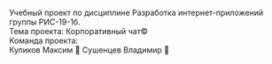 ﻿Учебный проект по дисциплине Разработка интернет-приложений группы РИС-19-1б.\
Тема проекта: Корпоративный чат©\
Команда проекта:\
Куликов Максим 👨‍
Сушенцев Владимир 🙋

